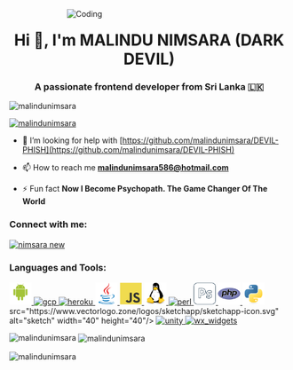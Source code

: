 <img align="right" alt="Coding" width="400" src="https://camo.githubusercontent.com/d219666d6b0e00b0402507774c605aeb2ec85ac68ec503c525b3cd1666a03fef/68747470733a2f2f6d656469612e67697068792e636f6d2f6d656469612f30594c4d4e596d47794d6663715258316a312f736f757263652e676966">
 <h1 align="center">Hi 👋, I'm MALINDU NIMSARA (DARK DEVIL)</h1>
<h3 align="center">A passionate frontend developer from Sri Lanka 🇱🇰</h3>

<p align="left"> <img src="https://komarev.com/ghpvc/?username=malindunimsara&label=Profile%20views&color=0e75b6&style=flat" alt="malindunimsara" /> </p>

<p align="left"> <a href="https://github.com/ryo-ma/github-profile-trophy"><img src="https://github-profile-trophy.vercel.app/?username=malindunimsara" alt="malindunimsara" /></a> </p>

- 🤝 I’m looking for help with [https://github.com/malindunimsara/DEVIL-PHISH](https://github.com/malindunimsara/DEVIL-PHISH)

- 📫 How to reach me **malindunimsara586@hotmail.com**

- ⚡ Fun fact **Now I Become Psychopath. The Game Changer Of The World**

<h3 align="left">Connect with me:</h3>
<p align="left">
<a href="https://www.facebook.com/profile.php?id=100075309916172" target="blank"><img align="center" src="https://raw.githubusercontent.com/rahuldkjain/github-profile-readme-generator/master/src/images/icons/Social/facebook.svg" alt="nimsara new" height="30" width="40" /></a>
</p>

<h3 align="left">Languages and Tools:</h3>
<p align="left"> <a href="https://developer.android.com" target="_blank" rel="noreferrer"> <img src="https://raw.githubusercontent.com/devicons/devicon/master/icons/android/android-original-wordmark.svg" alt="android" width="40" height="40"/> </a> <a href="https://cloud.google.com" target="_blank" rel="noreferrer"> <img src="https://www.vectorlogo.zone/logos/google_cloud/google_cloud-icon.svg" alt="gcp" width="40" height="40"/> </a> <a href="https://heroku.com" target="_blank" rel="noreferrer"> <img src="https://www.vectorlogo.zone/logos/heroku/heroku-icon.svg" alt="heroku" width="40" height="40"/> </a> <a href="https://www.java.com" target="_blank" rel="noreferrer"> <img src="https://raw.githubusercontent.com/devicons/devicon/master/icons/java/java-original.svg" alt="java" width="40" height="40"/> </a> <a href="https://developer.mozilla.org/en-US/docs/Web/JavaScript" target="_blank" rel="noreferrer"> <img src="https://raw.githubusercontent.com/devicons/devicon/master/icons/javascript/javascript-original.svg" alt="javascript" width="40" height="40"/> </a> <a href="https://www.linux.org/" target="_blank" rel="noreferrer"> <img src="https://raw.githubusercontent.com/devicons/devicon/master/icons/linux/linux-original.svg" alt="linux" width="40" height="40"/> </a> <a href="https://www.perl.org/" target="_blank" rel="noreferrer"> <img src="https://api.iconify.design/logos-perl.svg" alt="perl" width="40" height="40"/> </a> <a href="https://www.photoshop.com/en" target="_blank" rel="noreferrer"> <img src="https://raw.githubusercontent.com/devicons/devicon/master/icons/photoshop/photoshop-line.svg" alt="photoshop" width="40" height="40"/> </a> <a href="https://www.php.net" target="_blank" rel="noreferrer"> <img src="https://raw.githubusercontent.com/devicons/devicon/master/icons/php/php-original.svg" alt="php" width="40" height="40"/> </a> <a href="https://www.python.org" target="_blank" rel="noreferrer"> <img src="https://raw.githubusercontent.com/devicons/devicon/master/icons/python/python-original.svg" alt="python" width="40" height="40"/> </a> src="https://www.vectorlogo.zone/logos/sketchapp/sketchapp-icon.svg" alt="sketch" width="40" height="40"/> </a> <a href="https://unity.com/" target="_blank" rel="noreferrer"> <img src="https://www.vectorlogo.zone/logos/unity3d/unity3d-icon.svg" alt="unity" width="40" height="40"/> </a> <a href="https://www.wxwidgets.org/" target="_blank" rel="noreferrer"> <img src="https://upload.wikimedia.org/wikipedia/commons/b/bb/WxWidgets.svg" alt="wx_widgets" width="40" height="40"/> </a> </p>

<p><img align="left" src="https://github-readme-stats.vercel.app/api/top-langs?username=malindunimsara&show_icons=true&locale=en&layout=compact" alt="malindunimsara" /></p>

<p>&nbsp;<img align="center" src="https://github-readme-stats.vercel.app/api?username=malindunimsara&show_icons=true&locale=en" alt="malindunimsara" /></p>

<p><img align="center" src="https://github-readme-streak-stats.herokuapp.com/?user=malindunimsara&" alt="malindunimsara" /></p>

